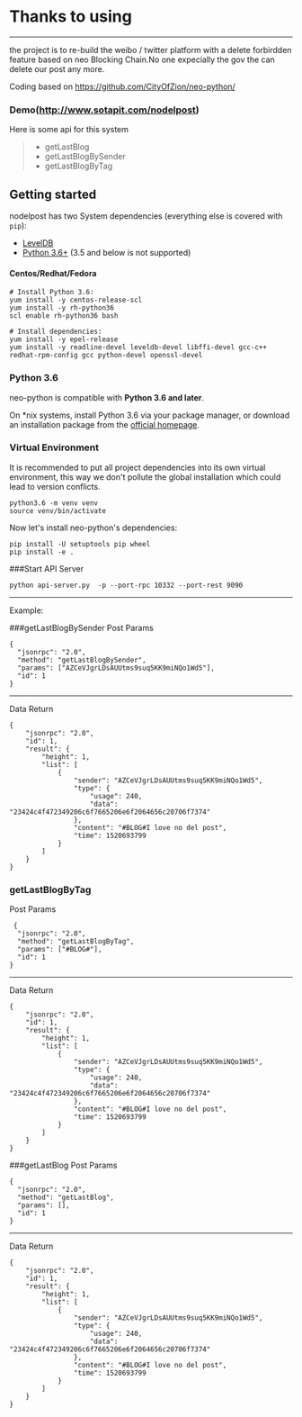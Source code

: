 # Thanks to using 

------

the project is to re-build the weibo / twitter platform with a delete forbirdden feature based on neo Blocking Chain.No one expecially the gov the can delete our post any more.


Coding based on 
https://github.com/CityOfZion/neo-python/

### Demo(http://www.sotapit.com/nodelpost)


Here is some api for this system

> * getLastBlog
> * getLastBlogBySender
> * getLastBlogByTag

## Getting started

nodelpost has two System dependencies (everything else is covered with `pip`):

- [LevelDB](https://github.com/google/leveldb)
- [Python 3.6+](https://www.python.org/downloads/release/python-364/) (3.5 and below is not supported)

#### Centos/Redhat/Fedora

```
# Install Python 3.6:
yum install -y centos-release-scl
yum install -y rh-python36
scl enable rh-python36 bash

# Install dependencies:
yum install -y epel-release
yum install -y readline-devel leveldb-devel libffi-devel gcc-c++ redhat-rpm-config gcc python-devel openssl-devel
```


### Python 3.6

neo-python is compatible with **Python 3.6 and later**.

On *nix systems, install Python 3.6 via your package manager, or download an installation package
from the [official homepage](https://www.python.org/downloads/release/python-364/).

### Virtual Environment

It is recommended to put all project dependencies into its own virtual environment,
this way we don't pollute the global installation which could lead to version conflicts.

```
python3.6 -m venv venv
source venv/bin/activate
```

Now let's install neo-python's dependencies:

```
pip install -U setuptools pip wheel
pip install -e .
```


###Start API Server
```
python api-server.py  -p --port-rpc 10332 --port-rest 9090
```

-------------------


Example:

###getLastBlogBySender
Post Params
```
{
  "jsonrpc": "2.0",
  "method": "getLastBlogBySender",
  "params": ["AZCeVJgrLDsAUUtms9suq5KK9miNQo1Wd5"],
  "id": 1
}
```
----
Data Return
```
{
    "jsonrpc": "2.0",
    "id": 1,
    "result": {
        "height": 1,
        "list": [
            {
                "sender": "AZCeVJgrLDsAUUtms9suq5KK9miNQo1Wd5",
                "type": {
                    "usage": 240,
                    "data": "23424c4f472349206c6f7665206e6f2064656c20706f7374"
                },
                "content": "#BLOG#I love no del post",
                "time": 1520693799
            }
        ]
    }
}
```


### getLastBlogByTag
Post Params
```
 {
  "jsonrpc": "2.0",
  "method": "getLastBlogByTag",
  "params": ["#BLOG#"],
  "id": 1
}
```
------
Data Return
```
{
    "jsonrpc": "2.0",
    "id": 1,
    "result": {
        "height": 1,
        "list": [
            {
                "sender": "AZCeVJgrLDsAUUtms9suq5KK9miNQo1Wd5",
                "type": {
                    "usage": 240,
                    "data": "23424c4f472349206c6f7665206e6f2064656c20706f7374"
                },
                "content": "#BLOG#I love no del post",
                "time": 1520693799
            }
        ]
    }
}
```


###getLastBlog
Post Params
```
{
  "jsonrpc": "2.0",
  "method": "getLastBlog",
  "params": [],
  "id": 1
}
```
----
Data Return
```
{
    "jsonrpc": "2.0",
    "id": 1,
    "result": {
        "height": 1,
        "list": [
            {
                "sender": "AZCeVJgrLDsAUUtms9suq5KK9miNQo1Wd5",
                "type": {
                    "usage": 240,
                    "data": "23424c4f472349206c6f7665206e6f2064656c20706f7374"
                },
                "content": "#BLOG#I love no del post",
                "time": 1520693799
            }
        ]
    }
}




